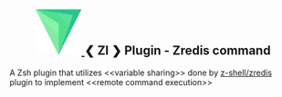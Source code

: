<h2 align="center">
  <a href="https://github.com/z-shell/zi">
    <img src="https://github.com/z-shell/zi/raw/main/docs/images/logo.svg" alt="Logo" width="80" height="80">
  </a>
❮ ZI ❯ Plugin - Zredis command
</h2>

A Zsh plugin that utilizes \<\<variable sharing>> done by [z-shell/zredis](https://github.com/z-shell/zredis)
plugin to implement \<\<remote command execution>>
